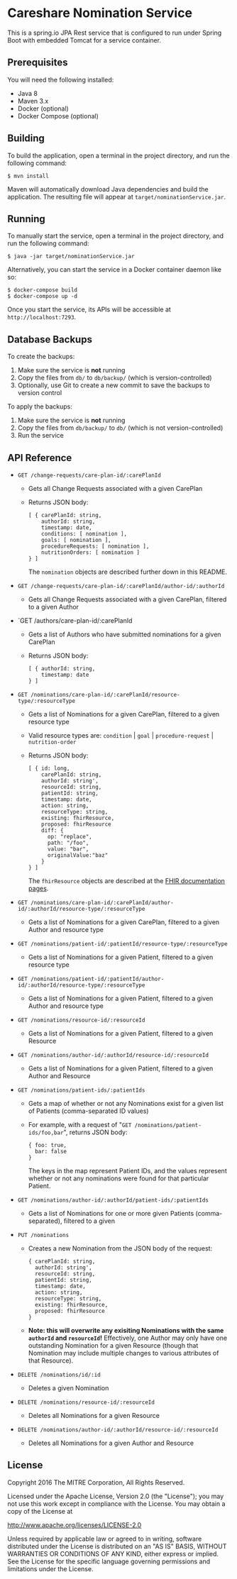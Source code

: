 # Careshare Nomination Service

This is a spring.io JPA Rest service that is configured to run under Spring Boot with embedded Tomcat for a service container.

## Prerequisites

You will need the following installed:

* Java 8
* Maven 3.x
* Docker (optional)
* Docker Compose (optional)

## Building

To build the application, open a terminal in the project directory, and run the following command:

```
$ mvn install
```

Maven will automatically download Java dependencies and build the application.
The resulting file will appear at `target/nominationService.jar`.

## Running

To manually start the service, open a terminal in the project directory, and run the following command:

```
$ java -jar target/nominationService.jar
```

Alternatively, you can start the service in a Docker container daemon like so:

```
$ docker-compose build
$ docker-compose up -d
```

Once you start the service, its APIs will be accessible at `http://localhost:7293`.

## Database Backups

To create the backups:

1. Make sure the service is **not** running
2. Copy the files from `db/` to `db/backup/` (which is version-controlled)
3. Optionally, use Git to create a new commit to save the backups to version control

To apply the backups:

1. Make sure the service is **not** running
2. Copy the files from `db/backup/` to `db/` (which is not version-controlled)
3. Run the service

## API Reference

* `GET /change-requests/care-plan-id/:carePlanId`
  * Gets all Change Requests associated with a given CarePlan
  * Returns JSON body:

    ```
    [ { carePlanId: string,
        authorId: string,
        timestamp: date,
        conditions: [ nomination ],
        goals: [ nomination ],
        procedureRequests: [ nomination ],
        nutritionOrders: [ nomination ]
    } ]
    ```

    The `nomination` objects are described further down in this README.

* `GET /change-requests/care-plan-id/:carePlanId/author-id/:authorId`
  * Gets all Change Requests associated with a given CarePlan, filtered to a given Author

* `GET /authors/care-plan-id/:carePlanId
  * Gets a list of Authors who have submitted nominations for a given CarePlan
  * Returns JSON body:

    ```
    [ { authorId: string,
        timestamp: date
    } ]
    ```

* `GET /nominations/care-plan-id/:carePlanId/resource-type/:resourceType`
  * Gets a list of Nominations for a given CarePlan, filtered to a given resource type
  * Valid resource types are: `condition` | `goal` | `procedure-request` | `nutrition-order`
  * Returns JSON body:

    ```
    [ { id: long,
        carePlanId: string,
        authorId: string',
        resourceId: string,
        patientId: string,
        timestamp: date,
        action: string,
        resourceType: string,
        existing: fhirResource,
        proposed: fhirResource
        diff: {
          op: "replace",
          path: "/foo",
          value: "bar",
          originalValue:"baz"
        }
    } ]
    ```

    The `fhirResource` objects are described at the [FHIR documentation pages](https://www.hl7.org/fhir/resourcelist.html).

* `GET /nominations/care-plan-id/:carePlanId/author-id/:authorId/resource-type/:resourceType`
  * Gets a list of Nominations for a given CarePlan, filtered to a given Author and resource type

* `GET /nominations/patient-id/:patientId/resource-type/:resourceType`
  * Gets a list of Nominations for a given Patient, filtered to a given resource type

* `GET /nominations/patient-id/:patientId/author-id/:authorId/resource-type/:resourceType`
  * Gets a list of Nominations for a given Patient, filtered to a given Author and resource type

* `GET /nominations/resource-id/:resourceId`
  * Gets a list of Nominations for a given Patient, filtered to a given Resource

* `GET /nominations/author-id/:authorId/resource-id/:resourceId`
  * Gets a list of Nominations for a given Patient, filtered to a given Author and Resource

* `GET /nominations/patient-ids/:patientIds`
  * Gets a map of whether or not any Nominations exist for a given list of Patients (comma-separated ID values)
  * For example, with a request of "`GET /nominations/patient-ids/foo,bar`", returns JSON body:

    ```
    { foo: true,
      bar: false
    }
    ```

    The keys in the map represent  Patient IDs, and the values represent whether or not any nominations were found for that particular Patient.

* `GET /nominations/author-id/:authorId/patient-ids/:patientIds`
  * Gets a list of Nominations for one or more given Patients (comma-separated), filtered to a given

* `PUT /nominations`
  * Creates a new Nomination from the JSON body of the request:

    ```
    { carePlanId: string,
      authorId: string',
      resourceId: string,
      patientId: string,
      timestamp: date,
      action: string,
      resourceType: string,
      existing: fhirResource,
      proposed: fhirResource
    }
    ```

  * **Note: this will overwrite any exisiting Nominations with the same `authorId` and `resourceId`!** Effectively, one Author may only have one outstanding Nomination for a given Resource (though that Nomination may include multiple changes to various attributes of that Resource).

* `DELETE /nominations/id/:id`
  * Deletes a given Nomination

* `DELETE /nominations/resource-id/:resourceId`
  * Deletes all Nominations for a given Resource

* `DELETE /nominations/author-id/:authorId/resource-id/:resourceId`
  * Deletes all Nominations for a given Author and Resource


## License

Copyright 2016 The MITRE Corporation, All Rights Reserved.

Licensed under the Apache License, Version 2.0 (the "License");
you may not use this work except in compliance with the License.
You may obtain a copy of the License at

  http://www.apache.org/licenses/LICENSE-2.0

Unless required by applicable law or agreed to in writing, software
distributed under the License is distributed on an "AS IS" BASIS,
WITHOUT WARRANTIES OR CONDITIONS OF ANY KIND, either express or implied.
See the License for the specific language governing permissions and
limitations under the License.

